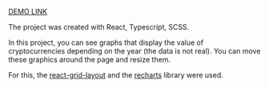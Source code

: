 [DEMO LINK](https://wfurs0w.github.io/react_dashboard/)

The project was created with React, Typescript, SCSS.

In this project, you can see graphs that display the value of cryptocurrencies depending on the year (the data is not real).
You can move these graphics around the page and resize them.

For this, the [react-grid-layout](https://www.npmjs.com/package/react-grid-layout) and the [recharts](https://recharts.org/en-US/) library were used.
